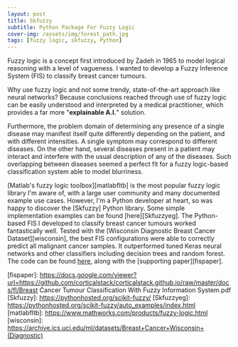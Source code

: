 ```yaml
---
layout: post
title: Skfuzzy
subtitle: Python Package For Fuzzy Logic
cover-img: /assets/img/forest_path.jpg
tags: [fuzzy logic, skfuzzy, Python]
---
```

Fuzzy logic is a concept first introduced by Zadeh in 1965 to model logical reasoning with a level of vagueness. I wanted 
to develop a Fuzzy Inference System (FIS) to classify breast cancer tumours. 

Why use fuzzy logic and not some trendy, state-of-the-art approach like neural networks? Because conclusions reached through 
use of fuzzy logic can be easily understood and interpreted by a medical practitioner, which provides a far more "**explainable A.I.**" 
solution. 

Furthermore, the problem domain of determining any presence of a single disease may manifest itself quite differently 
depending on the patient, and with different intensities. A single symptom may correspond to different diseases. On the 
other hand, several diseases present in a patient may interact and interfere with the usual description of any of the 
diseases. Such overlapping between diseases seemed a perfect fit for a fuzzy logic-based classification system able to model
blurriness. 
  
[Matlab's fuzzy logic toolbox][matlabfltb] is the most popular fuzzy logic library I'm aware of, with a large user 
community and many documented example use cases. However, I'm a Python developer at heart, so was happy to discover the 
[Skfuzzy] Python library. Some simple implementation examples can be found [here][Skfuzzyeg]. The Python-based FIS I 
developed to classify breast cancer tumours worked fantastically well. Tested with the [Wisconsin Diagnostic Breast Cancer 
Dataset][wisconsin], the best FIS configurations were able to correctly predict all malignant cancer samples. It 
outperformed tuned Keras neural networks and other classifiers including decision trees and random forest. The code can 
be found [here][fisgit], along with the [supporting paper][fispaper].    
   

[fisgit]: https://github.com/corticalstack/fuzzy-system-breast-cancer-wisconsin
[fispaper]: https://docs.google.com/viewer?url=https://github.com/corticalstack/corticalstack.github.io/raw/master/docs/fl/Breast Cancer Tumour Classification With Fuzzy Information System.pdf
[Skfuzzy]: https://pythonhosted.org/scikit-fuzzy/
[Skfuzzyeg]: https://pythonhosted.org/scikit-fuzzy/auto_examples/index.html
[matlabfltb]: https://www.mathworks.com/products/fuzzy-logic.html
[wisconsin]: https://archive.ics.uci.edu/ml/datasets/Breast+Cancer+Wisconsin+(Diagnostic)